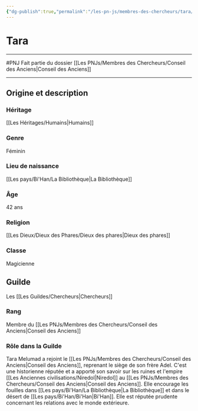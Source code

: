 ```yaml
---
{"dg-publish":true,"permalink":"/les-pn-js/membres-des-chercheurs/tara/"}
---
```


# Tara
---
#PNJ 
Fait partie du dossier [[Les PNJs/Membres des Chercheurs/Conseil des Anciens\|Conseil des Anciens]]

-------
## Origine et description
### Héritage
[[Les Héritages/Humains\|Humains]]
### Genre
Féminin
### Lieu de naissance
[[Les pays/Bi'Han/La Bibliothèque\|La Bibliothèque]]
### Âge
42 ans
### Religion
[[Les Dieux/Dieux des Phares/Dieux des phares\|Dieux des phares]]
### Classe
Magicienne
## Guilde
Les [[Les Guildes/Chercheurs\|Chercheurs]]
### Rang
Membre du [[Les PNJs/Membres des Chercheurs/Conseil des Anciens\|Conseil des Anciens]]
### Rôle dans la Guilde
Tara Melumad a rejoint le [[Les PNJs/Membres des Chercheurs/Conseil des Anciens\|Conseil des Anciens]], reprenant le siège de son frère Adel. C'est une historienne réputée et a apporté son savoir sur les ruines et l'empire [[Les Anciennes civilisations/Niredol\|Niredol]] au [[Les PNJs/Membres des Chercheurs/Conseil des Anciens\|Conseil des Anciens]]. Elle encourage les fouilles dans [[Les pays/Bi'Han/La Bibliothèque\|La Bibliothèque]] et dans le désert de [[Les pays/Bi'Han/Bi'Han\|Bi'Han]]. Elle est réputée prudente concernant les relations avec le monde extérieure.